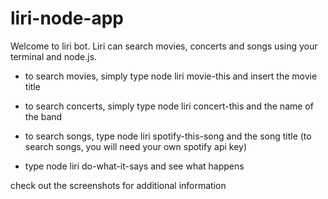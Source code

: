 # liri-node-app

Welcome to liri bot. Liri can search movies, concerts and songs using your terminal and node.js.

* to search movies, simply type node liri movie-this and insert the movie title 

* to search concerts, simply type  node liri concert-this and the name of the band

* to search songs, type node liri spotify-this-song and the song title
        (to search songs, you will need your own spotify api key)

* type node liri do-what-it-says and see what happens

check out the screenshots for additional information
